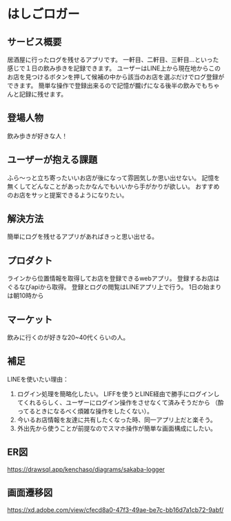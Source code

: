# はしごロガー

## サービス概要
居酒屋に行ったログを残せるアプリです。
一軒目、二軒目、三軒目...といった感じで１日の飲み歩きを記録できます。
ユーザーはLINE上から現在地からこのお店を見つけるボタンを押して候補の中から該当のお店を選ぶだけでログ登録ができます。
簡単な操作で登録出来るので記憶が朧げになる後半の飲みでもちゃんと記録に残せます。

## 登場人物
飲み歩きが好きな人！

## ユーザーが抱える課題
ふら〜っと立ち寄ったいいお店が後になって雰囲気しか思い出せない。
記憶を無くしてどんなことがあったかなんでもいいから手がかりが欲しい。
おすすめのお店をサッと提案できるようになりたい。

## 解決方法
簡単にログを残せるアプリがあればきっと思い出せる。

## プロダクト
ラインから位置情報を取得してお店を登録できるwebアプリ。
登録するお店はぐるなびapiから取得。
登録とログの閲覧はLINEアプリ上で行う。
1日の始まりは朝10時から

## マーケット
飲みに行くのが好きな20~40代くらいの人。

## 補足
LINEを使いたい理由：
1. ログイン処理を簡略化したい。
LIFFを使うとLINE経由で勝手にログインしてくれるらしく、ユーザーにログイン操作をさせなくて済みそうだから
（酔ってるときになるべく煩雑な操作をしたくない）。
2. 今いるお店情報を友達に共有したくなった時、同一アプリ上だと楽そう。
3. 外出先から使うことが前提なのでスマホ操作が簡単な画面構成にしたい。

## ER図
https://drawsql.app/kenchaso/diagrams/sakaba-logger

## 画面遷移図
https://xd.adobe.com/view/cfecd8a0-47f3-49ae-be7c-bb16d7a1cb72-9abf/